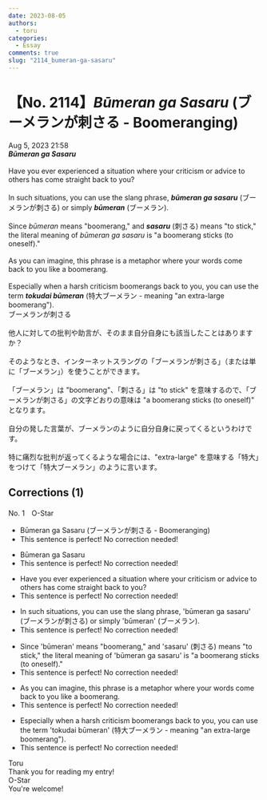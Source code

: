```yaml
---
date: 2023-08-05
authors:
  - toru
categories:
  - Essay
comments: true
slug: "2114_bumeran-ga-sasaru"
---
```


# 【No. 2114】<strong><em>Būmeran ga Sasaru</em></strong> (ブーメランが刺さる - Boomeranging)
<div class="date">Aug 5, 2023 21:58</div>
<div id="post"><div id="body_show_ori">
<strong><em>Būmeran ga Sasaru</em></strong><br/><br/>Have you ever experienced a situation where your criticism or advice to others has come straight back to you?<br/><br/>In such situations, you can use the slang phrase, <strong><em>būmeran ga sasaru</em></strong> (ブーメランが刺さる) or simply <strong><em>būmeran</em></strong> (ブーメラン).<br/><br/>Since <em>būmeran</em> means "boomerang," and <strong><em>sasaru</em></strong> (刺さる) means "to stick," the literal meaning of <em>būmeran ga sasaru</em> is "a boomerang sticks (to oneself)."<br/><br/>As you can imagine, this phrase is a metaphor where your words come back to you like a boomerang.<br/><br/>Especially when a harsh criticism boomerangs back to you, you can use the term <strong><em>tokudai būmeran</em></strong> (特大ブーメラン - meaning "an extra-large boomerang").
</div></div>

<!-- more -->

<div id="post_ja"><div id="body_show_mo">
ブーメランが刺さる<br/><br/>他人に対しての批判や助言が、そのまま自分自身にも該当したことはありますか？<br/><br/>そのようなとき、インターネットスラングの「ブーメランが刺さる」（または単に「ブーメラン」）を使うことができます。<br/><br/>「ブーメラン」は "boomerang"、「刺さる」は "to stick" を意味するので、「ブーメランが刺さる」の文字どおりの意味は "a boomerang sticks (to oneself)" となります。<br/><br/>自分の発した言葉が、ブーメランのように自分自身に戻ってくるというわけです。<br/><br/>特に痛烈な批判が返ってくるような場合には、"extra-large" を意味する「特大」をつけて「特大ブーメラン」のように言います。
</div></div>

## Corrections (1)
<div id="block"><div class="first_name"> No. 1　<span class="just_name">O-Star</span></div><div id="block2">
<ul class="correction_field">
<li class="incorrect">Būmeran ga Sasaru (ブーメランが刺さる - Boomeranging)</li>
<li class="corrected perfect">This sentence is perfect! No correction needed!</li>
</ul>
<ul class="correction_field">
<li class="incorrect">Būmeran ga Sasaru</li>
<li class="corrected perfect">This sentence is perfect! No correction needed!</li>
</ul>
<ul class="correction_field">
<li class="incorrect">Have you ever experienced a situation where your criticism or advice to others has come straight back to you?</li>
<li class="corrected perfect">This sentence is perfect! No correction needed!</li>
</ul>
<ul class="correction_field">
<li class="incorrect">In such situations, you can use the slang phrase, 'būmeran ga sasaru' (ブーメランが刺さる) or simply 'būmeran' (ブーメラン).</li>
<li class="corrected perfect">This sentence is perfect! No correction needed!</li>
</ul>
<ul class="correction_field">
<li class="incorrect">Since 'būmeran' means "boomerang," and 'sasaru' (刺さる) means "to stick," the literal meaning of 'būmeran ga sasaru' is "a boomerang sticks (to oneself)."</li>
<li class="corrected perfect">This sentence is perfect! No correction needed!</li>
</ul>
<ul class="correction_field">
<li class="incorrect">As you can imagine, this phrase is a metaphor where your words come back to you like a boomerang.</li>
<li class="corrected perfect">This sentence is perfect! No correction needed!</li>
</ul>
<ul class="correction_field">
<li class="incorrect">Especially when a harsh criticism boomerangs back to you, you can use the term 'tokudai būmeran' (特大ブーメラン - meaning "an extra-large boomerang").</li>
<li class="corrected perfect">This sentence is perfect! No correction needed!</li>
</ul>
</div><div class="name"><span class="just_name">Toru</span><br>
Thank you for reading my entry!
</div>
<div class="name"><span class="just_name">O-Star</span><br>
You're welcome!
</div>
</div>
